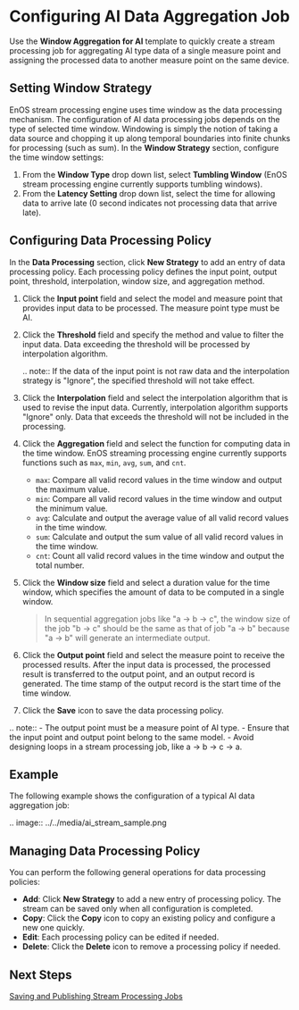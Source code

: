 # Configuring AI Data Aggregation Job

Use the **Window Aggregation for AI** template to quickly create a stream processing job for aggregating AI type data of a single measure point and assigning the processed data to another measure point on the same device.

## Setting Window Strategy

EnOS stream processing engine uses time window as the data processing mechanism. The configuration of AI data processing jobs depends on the type of selected time window. Windowing is simply the notion of taking a data source and chopping it up along temporal boundaries into finite chunks for processing (such as sum). In the **Window Strategy** section, configure the time window settings:

1. From the **Window Type** drop down list, select **Tumbling Window** (EnOS stream processing engine currently supports tumbling windows).
2. From the **Latency Setting** drop down list, select the time for allowing data to arrive late (0 second indicates not processing data that arrive late).

## Configuring Data Processing Policy

In the **Data Processing** section, click **New Strategy** to add an entry of data processing policy. Each processing policy defines the input point, output point, threshold, interpolation, window size, and aggregation method.

1. Click the **Input point** field and select the model and measure point that provides input data to be processed. The measure point type must be AI.

2. Click the **Threshold** field and specify the method and value to filter the input data. Data exceeding the threshold will be processed by interpolation algorithm.

   .. note:: If the data of the input point is not raw data and the interpolation strategy is "Ignore", the specified threshold will not take effect.

3. Click the **Interpolation** field and select the interpolation algorithm that is used to revise the input data. Currently, interpolation algorithm supports "Ignore" only. Data that exceeds the threshold will not be included in the processing.

4. Click the **Aggregation** field and select the function for computing data in the time window. EnOS streaming processing engine currently supports functions such as `max`, `min`, `avg`, `sum`, and `cnt`.

   - `max`: Compare all valid record values in the time window and output the maximum value.
   - `min`: Compare all valid record values in the time window and output the minimum value.
   - `avg`: Calculate and output the average value of all valid record values in the time window.
   - `sum`: Calculate and output the sum value of all valid record values in the time window.
   - `cnt`: Count all valid record values in the time window and output the total number.

5. Click the **Window size** field and select a duration value for the time window, which specifies the amount of data to be computed in a single window.

   > In sequential aggregation jobs like "a -> b -> c", the window size of the job "b -> c" should be the same as that of job "a -> b" because "a -> b" will generate an intermediate output.

6. Click the **Output point** field and select the measure point to receive the processed results. After the input data is processed, the processed result is transferred to the output point, and an output record is generated. The time stamp of the output record is the start time of the time window.

7. Click the **Save** icon to save the data processing policy.

.. note:: - The output point must be a measure point of AI type.
      - Ensure that the input point and output point belong to the same model.
      - Avoid designing loops in a stream processing job, like a -> b -> c -> a.

## Example

The following example shows the configuration of a typical AI data aggregation job:

.. image:: ../../media/ai_stream_sample.png

## Managing Data Processing Policy

You can perform the following general operations for data processing policies:

- **Add**: Click **New Strategy** to add a new entry of processing policy. The stream can be saved only when all configuration is completed.
- **Copy**: Click the **Copy** icon to copy an existing policy and configure a new one quickly.
- **Edit**: Each processing policy can be edited if needed.
- **Delete**: Click the **Delete** icon to remove a processing policy if needed.



## Next Steps

[Saving and Publishing Stream Processing Jobs](publishing_job)
